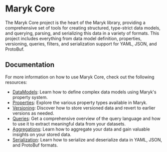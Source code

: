 # Maryk Core

The Maryk Core project is the heart of the Maryk library, providing a comprehensive
set of tools for creating structured, type-strict data models, and querying, parsing,
and serializing this data in a variety of formats. This project includes everything
from data model definition, properties, versioning, queries, filters, and serialization
support for YAML, JSON, and ProtoBuf.

## Documentation

For more information on how to use Maryk Core, check out the following resources:

- [DataModels](documentation/datamodel.md): Learn how to define complex data models using Maryk's property system.
- [Properties](documentation/properties/properties.md): Explore the various property types available in Maryk.
- [Versioning](documentation/versioning.md): Discover how to store versioned data and revert to earlier versions as needed.
- [Queries](documentation/query.md): Get a comprehensive overview of the query language and how to use it to extract meaningful data from your datasets.
- [Aggregations](documentation/aggregations.md): Learn how to aggregate your data and gain valuable insights on your stored data.
- [Serialization](documentation/serialization.md): Learn how to serialize and deserialize data in YAML, JSON, and ProtoBuf formats.
